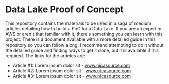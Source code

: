 # Data Lake Proof of Concept 
This repository contains the materials to be used in a saga of medium articles detailing how to build a PoC for a Data Lake. If you are an expert in AWS or aren't that familiar with it, there's something you can learn with this project. There is a document avaliable with a more detailed guide in this repository so you can follow along. I recommend attempting to do it without the detailed guide and finding ways to get it done, but it is available if it is required.  The links for the articles are: 

- Article #1: Lorem ipsum dolor sit - www.nicasource.com 
- Article #2: Lorem ipsum dolor sit - www.nicasource.com 
- Article #3: Lorem ipsum dolor sit - www.nicasource.com 
